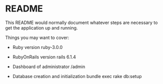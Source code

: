 # README

This README would normally document whatever steps are necessary to get the
application up and running.

Things you may want to cover:

* Ruby version ruby-3.0.0

* RubyOnRails version rails 6.1.4

* Dashboard of administrator /admin

* Database creation and initialization bundle exec rake db:setup
